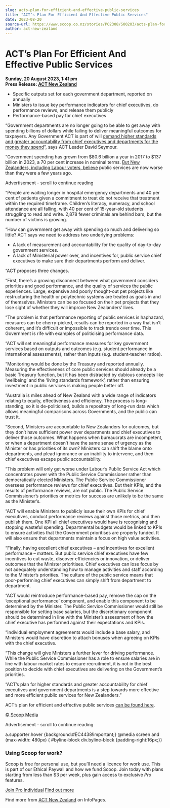 ```yaml
---
slug: acts-plan-for-efficient-and-effective-public-services
title: "ACT’s Plan For Efficient And Effective Public Services"
date: 2023-08-20
source-url: https://www.scoop.co.nz/stories/PO2308/S00203/acts-plan-for-efficient-and-effective-public-services.htm
author: act-new-zealand
---
```

ACT’s Plan For Efficient And Effective Public Services
======================================================

**Sunday, 20 August 2023, 1:41 pm**  
**Press Release: [ACT New Zealand](https://info.scoop.co.nz/ACT_New_Zealand)**

*   Specific outputs set for each government department, reported on annually
*   Ministers to issue key performance indicators for chief executives, do performance reviews, and release them publicly
*   Performance-based pay for chief executives

“Government departments are no longer going to be able to get away with spending billions of dollars while failing to deliver meaningful outcomes for taxpayers. Any Government ACT is part of will [demand higher standards and greater accountability from chief executives and departments for the money they spend](https://actnz.nationbuilder.com/r?u=fk3qs1mHicx9-w03tafB2G8vNGMp4KGcuuJPtVN2Yhb4Nk7GCDFzScEaViF-rC5QaxJlXgkxfXpCNL451nMZeyDiUy6bBKZhtcslnzwe_w9AbI243S_VfFm8ZcT5DBColI2b9bOeec6Nc6ETTS6v5jZbLzpYsjHKuEF9Qj6cJwRQG7HOT3ZGTMJR03ZPB_FZG-HEippw7lJ1gbGuoWzA8mrAbA5h64Kbs8uo66Ycua4M4Cd8FBFvT5-RiHwGnh9A&e=752ed10e9ed7db3a7867d6b86ebadc6c&utm_source=actnz&utm_medium=email&utm_campaign=act_s_plan_for_efficient_and_e&n=1)”, says ACT Leader David Seymour.

“Government spending has grown from $80.6 billion a year in 2017 to $137 billion in 2023, a 70 per cent increase in nominal terms. [But New Zealanders, including Labour voters, believe](https://actnz.nationbuilder.com/r?u=zc5buEx9arka2caS9O7rGp9abKURbODk8XHJ7xOt1z0KsyWvEz5L9rzPv4u25HqkK3pvu94I8XQJ1YIMuNVBwg9pG707nfsq94PUJKX-VC4-tRI1wjMhGWH8GqqbB2vj&e=752ed10e9ed7db3a7867d6b86ebadc6c&utm_source=actnz&utm_medium=email&utm_campaign=act_s_plan_for_efficient_and_e&n=2) public services are now worse than they were a few years ago.

Advertisement - scroll to continue reading





“People are waiting longer in hospital emergency departments and 40 per cent of patients given a commitment to treat do not receive that treatment within the required timeframe. Children’s literacy, numeracy, and school attendance are all falling, with 40 per cent of 15-year-old students struggling to read and write. 2,878 fewer criminals are behind bars, but the number of victims is growing.

“How can government get away with spending so much and delivering so little? ACT says we need to address two underlying problems:

*   A lack of measurement and accountability for the quality of day-to-day government services.
*   A lack of Ministerial power over, and incentives for, public service chief executives to make sure their departments perform and deliver.

“ACT proposes three changes.

“First, there’s a growing disconnect between what government considers priorities and good performance, and the quality of services the public experiences. Large, expensive and poorly thought-out pet projects like restructuring the health or polytechnic systems are treated as goals in and of themselves. Ministers can be so focused on their pet projects that they lose sight of whether they will improve New Zealanders’ lives.

“The problem is that performance reporting of public services is haphazard, measures can be cherry-picked, results can be reported in a way that isn’t coherent, and it’s difficult or impossible to track trends over time. This Government is rife with examples of politicising performance data.

“ACT will set meaningful performance measures for key government services based on outputs and outcomes (e.g. student performance in international assessments), rather than inputs (e.g. student-teacher ratios).

“Monitoring would be done by the Treasury and reported annually. Measuring the effectiveness of core public services should already be a basic Treasury function, but it has been distracted by dubious concepts like ‘wellbeing’ and the ‘living standards framework’, rather than ensuring investment in public services is making people better off.

“Australia is miles ahead of New Zealand with a wide range of indicators relating to equity, effectiveness and efficiency. The process is long-standing, so it is de-politicised, builds a repository of long-run data which allows meaningful comparisons across Governments, and the public can trust it.

“Second, Ministers are accountable to New Zealanders for outcomes, but they don’t have sufficient power over departments and chief executives to deliver those outcomes. What happens when bureaucrats are incompetent, or when a department doesn’t have the same sense of urgency as the Minister or has priorities of its own? Ministers can shift the blame onto departments, and plead ignorance or an inability to intervene, and then chief executives escape public accountability.

“This problem will only get worse under Labour’s Public Service Act which concentrates power with the Public Service Commissioner rather than democratically elected Ministers. The Public Service Commissioner oversees performance reviews for chief executives. But their KPIs, and the results of performance reviews, are not public. The Public Service Commissioner’s priorities or metrics for success are unlikely to be the same as the Minister’s.

“ACT will enable Ministers to publicly issue their own KPIs for chief executives, conduct performance reviews against those metrics, and then publish them. One KPI all chief executives would have is recognising and stopping wasteful spending. Departmental budgets would be linked to KPIs to ensure activities that the Government prioritises are properly funded. It will also ensure that departments maintain a focus on high value activities.

“Finally, having excellent chief executives – and incentives for excellent performance – matters. But public service chief executives have few incentives to cut waste, discover efficiencies or innovation, or deliver outcomes that the Minister prioritises. Chief executives can lose focus by not adequately understanding how to manage activities and staff according to the Minister’s priorities. The culture of the public service means that poor-performing chief executives can simply shift from department to department.

“ACT would reintroduce performance-based pay, remove the cap on the ‘exceptional performance’ component, and enable this component to be determined by the Minister. The Public Service Commissioner would still be responsible for setting base salaries, but the discretionary component should be determined in line with the Minister’s assessment of how the chief executive has performed against their expectations and KPIs.

“Individual employment agreements would include a base salary, and Ministers would have discretion to attach bonuses when agreeing on KPIs with the chief executive.

“This change will give Ministers a further lever for driving performance. While the Public Service Commissioner has a role to ensure salaries are in line with labour market rates to ensure recruitment, it is not in the best position to decide with chief executives are delivering on the Government’s priorities.

“ACT’s plan for higher standards and greater accountability for chief executives and government departments is a step towards more effective and more efficient public services for New Zealanders.”

ACT’s plan for efficient and effective public services [can be found here](https://actnz.nationbuilder.com/r?u=fk3qs1mHicx9-w03tafB2G8vNGMp4KGcuuJPtVN2Yhb4Nk7GCDFzScEaViF-rC5QaxJlXgkxfXpCNL451nMZeyDiUy6bBKZhtcslnzwe_w9AbI243S_VfFm8ZcT5DBColI2b9bOeec6Nc6ETTS6v5jZbLzpYsjHKuEF9Qj6cJwRQG7HOT3ZGTMJR03ZPB_FZG-HEippw7lJ1gbGuoWzA8mrAbA5h64Kbs8uo66Ycua4M4Cd8FBFvT5-RiHwGnh9A&e=752ed10e9ed7db3a7867d6b86ebadc6c&utm_source=actnz&utm_medium=email&utm_campaign=act_s_plan_for_efficient_and_e&n=3).

[© Scoop Media](http://www.scoop.co.nz/about/terms.html)  

Advertisement - scroll to continue reading



a.supporter:hover {background:#EC4438!important;} @media screen and (max-width: 480px) { #byline-block div.byline-block {padding-right:16px;}}

### Using Scoop for work?

Scoop is free for personal use, but you’ll need a licence for work use. This is part of our Ethical Paywall and how we fund Scoop. Join today with plans starting from less than $3 per week, plus gain access to exclusive _Pro_ features.  
  
[Join Pro Individual](https://pro.scoop.co.nz/Individual/?from=ProIn24) [Find out more](https://pro.scoop.co.nz/using-scoop-for-work/?from=ProIn24)

Find more from [ACT New Zealand](https://info.scoop.co.nz/ACT_New_Zealand) on InfoPages.